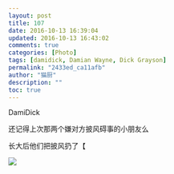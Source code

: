 ```yaml
---
layout: post
title: 107
date: 2016-10-13 16:39:04
updated: 2016-10-13 16:43:02
comments: true
categories: [Photo]
tags: [damidick, Damian Wayne, Dick Grayson]
permalink: "2433ed_ca11afb"
author: "猫厨"
description: ""
toc: true
---
```


<p>DamiDick</p> 
<p>还记得上次那两个嫌对方披风碍事的小朋友么</p> 
<p>长大后他们把披风扔了【</p>

![](https://nos.netease.com/imglf2/img/cVZNdzJtQk9JV2R1dTl2WlhDZnUvbERQMEFocUVIRnVieDlPaTJqMjR1T05Tb0txWkwvZTZnPT0.jpg)